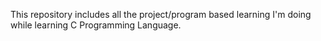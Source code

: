 This repository includes all the project/program based learning I'm doing while learning C Programming Language.
